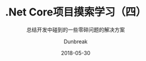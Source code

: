 ---
layout: post
title: .Net Core项目摸索学习（四）
subtitle: 总结开发中碰到的一些零碎问题的解决方案
date: 2018-05-30
author: Dunbreak
header-img: img/post-bg-greatdesign.jpg
catalog: true
tags:
    - .Net Core
    - C#
    - 总结
---